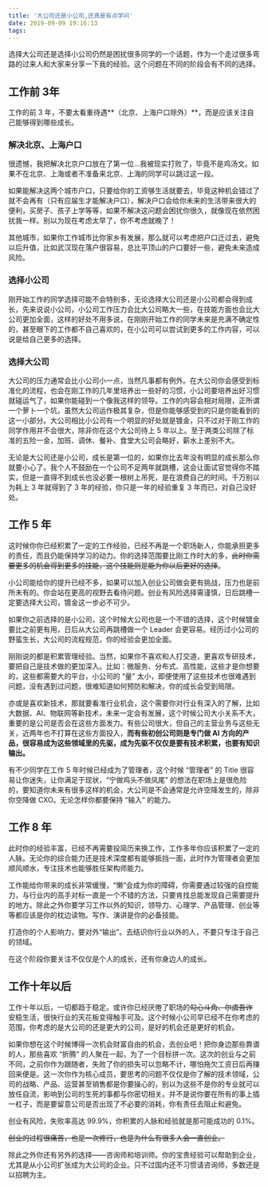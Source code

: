 ```yaml
---
title: '大公司还是小公司,还真是有点学问'
date: 2019-09-09 19:16:13
tags:
---
```




选择大公司还是选择小公司仍然是困扰很多同学的一个话题，作为一个走过很多弯路的过来人和大家来分享一下我的经验。这个问题在不同的阶段会有不同的选择。

## 工作前 3年

工作的前 3 年，不要太看重待遇**（北京、上海户口除外）**，而是应该关注自己能够得到哪些成长。

### 解决北京、上海户口

很遗憾，我把解决北京户口放在了第一位...我被现实打败了，毕竟不是鸡汤文。如果不在北京、上海或者不准备来北京、上海的同学可以跳过这一段。

如果能解决这两个城市户口，只要给你的工资够生活就要去，毕竟这种机会错过了就不会再有（只有应届生才能解决户口），解决户口会给你未来的生活带来很大的便利，买房子、孩子上学等等，如果不解决这问题会困扰你很久，就像现在依然困扰我一样。别以为现在考虑太早了，你不考虑就晚了！

其他城市，如果你工作城市比你家乡有发展，那么就可以考虑把户口迁过去，避免以后升值，比如武汉现在落户很容易，总比平顶山的户口要好一些，避免未来造成风险。

### 选择小公司

刚开始工作的同学选择可能不会特别多，无论选择大公司还是小公司都会得到成长，先来说说小公司，小公司工作压力会比大公司略大一些，在技能方面也会比大公司更加全面，这样的好处不用多说，在刚刚开始工作的同学未来是充满不确定性的，甚至眼下的工作都不自己喜欢的，在小公司可以尝试到更多的工作内容，可以说是给自己更多的选择。

### 选择大公司

大公司的压力通常会比小公司小一点，当然凡事都有例外。在大公司你会感受到标准化的流程，也会在刚工作的几年里培养出一些好的习惯，小公司要培养出好习惯就碰运气了，如果你能碰到一个像我这样的领导。工作的内容会相对局限，正所谓一个萝卜一个坑，虽然大公司运作极其复杂，但是你能够感受到的只是你能看到的这一小部分。大公司相比小公司有一个明显的好处就是镀金，只不过对于刚工作的同学作用并不会很大，除非你在这个大公司待上 5 年以上。至于两类公司除了标准的五险一金，加班、调休、餐补、食堂大公司会略好，薪水上差别不大。

无论是大公司还是小公司，成长是第一位的，如果你比去年没有明显的成长那么你就要小心了。我个人不鼓励在一个公司不足两年就跳槽，这会让面试官觉得你不踏实，但是一直得不到成长也没必要一根树上吊死，是在浪费自己的时间。千万别以为耗上 3 年就得到了 3 年的经验，你只是一年的经验重复 3 年而已，对自己没好处。

## 工作 5 年

这时候你你已经积累了一定的工作经验，已经不再是一个职场新人，你能承担更多的责任，而且仍能保持学习的动力。你的选择范围要比刚工作时大的多，~~此时你需要更多的机会得到更多的技能，这个技能则是能为你以后更好的选择~~。

小公司能给你的提升已经不多，如果可以加入创业公司做会更有挑战，压力也是前所未有的。你会站在更高的视野去看待问题。创业有风险选择需谨慎，日后跳槽一定要选择大公司，镀金这一步必不可少。

如果你之前选择的是小公司，这个时候大公司也是一个不错的选择，这个时候镀金要比之前更有用，日后从大公司再跳槽做一个 Leader 会更容易。经历过小公司的野蛮生长，大公司的流程规范，你的经验会更加全面。

刚刚说的都是积累管理经验。当然，如果你不喜欢和人打交道，更喜欢专研技术，要把自己是技术做的更加深入。比如：微服务、分布式、高性能，这些才是你想要的，这些都需要大的平台，小公司的 “量” 太小，即便使用了这些技术也很难遇到问题，没有遇到过问题，很难知道如何预防和解决，你的成长会受到局限。

亦或是喜欢新技术，那就要看准行业机会，这个需要你对行业有深入的了解，比如大数据、AI、物联网等新技术，未来一定会有发展，这个时候公司大小关系不大，重要的是公司是否会在这些方面发力。有些公司很大，但自己的主营业务与这些无关，近两年也不打算在这些方面投入，**而有些初创公司则是专门做 AI 方向的产品，很容易成为这些领域里的先驱，成为先驱不仅仅是要有技术积累，也要有知识输出。**

有不少同学在工作 5 年时候已经成为了管理者，这个时候 “管理者” 的 Title 很容易让你迷失，让你满足于现状，“宁做鸡头不做凤尾” 的想法在职场上是很危险的，要知道你未来有很多这样的机会，大公司是不会通常是允许空降发生的，除非你空降做 CXO。无论怎样你都要保持 “输入” 的能力。

## 工作 8 年

此时你的经验丰富，已经不再需要投简历来换工作，工作多年你应该积累了一定的人脉。无论你的综合能力还是技术深度都有能够抵挡一面，此时作为管理者会更加顺风顺水，专注技术也能够胜任架构师能力。

工作能给你带来的成长非常缓慢，“懒”会成为你的障碍，你需要通过较强的自控能力，与行业内的高手对标一直是一个不错的方法，只要肯找总能发现自己需要提升的地方。除此之外你要学习工作以外的知识，领导力、心理学、产品管理、创业等等都应该是你的枕边读物。写作、演讲是你的必备技能。

打造你的个人影响力，要对外“输出”。去结识你行业以外的人，不要只专注于自己的领域。

在这个阶段你要关注不仅仅是个人的成长，还有你身边人的成长。

## 工作十年以后

工作十年以后，一切都趋于稳定。或许你已经厌倦了职场的~~勾心斗角、尔虞吾诈~~ 安稳生活，很快行业的天花板变得触手可及。这个时候小公司早已经不在你考虑的范围，你考虑的是大公司的还是更大的公司，是好的机会还是更好的机会。

如果你想在这个时候博得一次机会财富自由的机会，去创业吧！把你身边那些靠谱的人，那些喜欢 “折腾” 的人聚在一起，为了一个目标拼一次。这次的创业与之前不同，之前你作为跟随者，失败了你的损失可以忽略不计，哪怕拖欠工资日后再赚回来便是。这一次你作为核心成员，要思考的问题不仅仅是你了解的技术领域，公司的战略、产品、运营甚至销售都是你要操心的，别以为这些不是你的专业就可以放任自流，影响到公司的生死的事都与你密切相关。并不是说你要在所有的事上插一杠子，而是要留意公司是否出现了不必要的消耗，你有责任去阻止和避免。

创业有风险，失败率高达 99.9%，你积累的人脉和经验就是那可能成功的 0.1%。

~~创业的过程很痛苦，也是一次修行，也是为什么有很多人会一直创业。~~

除此之外你还有另外的选择——咨询师和培训师。你的宝贵经验可以帮助到企业，尤其是从小公司扩张成为大公司的企业。只不过国内还不习惯请咨询师，多数还是以招聘为主。

